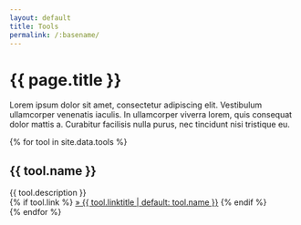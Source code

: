 ```yaml
---
layout: default
title: Tools
permalink: /:basename/
---
```


# {{ page.title }}

Lorem ipsum dolor sit amet, consectetur adipiscing elit. Vestibulum ullamcorper venenatis iaculis. In ullamcorper viverra lorem, quis consequat dolor mattis a. Curabitur facilisis nulla purus, nec tincidunt nisi tristique eu.

<div class="mt-8 grid grid-cols-1 md:grid-cols-2 gap-8">
  {% for tool in site.data.tools %}
    <div>
      <h2 class="mb-2">{{ tool.name }}</h2>
      <div class="mb-2">{{ tool.description }}</div>
      {% if tool.link %}
        <a class="text-xl" href="{{ tool.link }}">&raquo; {{ tool.linktitle | default: tool.name }}</a>
      {% endif %}
    </div>
  {% endfor %}
</div>
